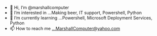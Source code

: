 - 👋 Hi, I’m @marshallcomputer
- 👀 I’m interested in ...Making beer, IT support, Powershell, Python
- 🌱 I’m currently learning ...Powershell, Microsoft Deployment Services, Python
- 📫 How to reach me ...MarshallComputer@yahoo.com

<!---
marshallcomputer/marshallcomputer is a ✨ special ✨ repository because its `README.md` (this file) appears on your GitHub profile.
You can click the Preview link to take a look at your changes.
--->
